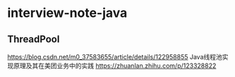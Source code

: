 # interview-note-java

## ThreadPool
https://blog.csdn.net/m0_37583655/article/details/122958855
Java线程池实现原理及其在美团业务中的实践
https://zhuanlan.zhihu.com/p/123328822
